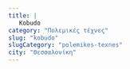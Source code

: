 ```yaml
---
title: |
   Kobudo
category: "Πολεμικές τέχνες"
slug: "kobudo"
slugCategory: "polemikes-texnes"
city: "Θεσσαλονίκη"
---
```


